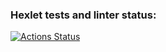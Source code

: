### Hexlet tests and linter status:
[![Actions Status](https://github.com/shelser/frontend-project-44/actions/workflows/hexlet-check.yml/badge.svg)](https://github.com/shelser/frontend-project-44/actions)